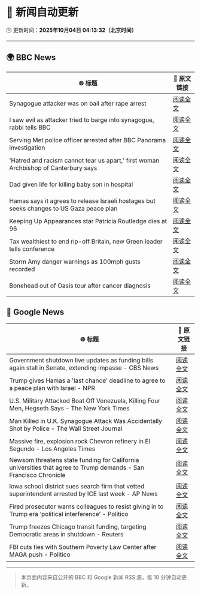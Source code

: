 # 🧠 新闻自动更新

🕒 更新时间：**2025年10月04日 04:13:32（北京时间）**

---

## 🌍 BBC News

| 🌐 标题 | 🔗 原文链接 |
|--------|-------------|
| Synagogue attacker was on bail after rape arrest | [阅读全文](https://www.bbc.com/news/articles/c0q7y72kppgo?at_medium=RSS&at_campaign=rss) |
| I saw evil as attacker tried to barge into synagogue, rabbi tells BBC | [阅读全文](https://www.bbc.com/news/articles/cwy9lkeqyzyo?at_medium=RSS&at_campaign=rss) |
| Serving Met police officer arrested after BBC Panorama investigation | [阅读全文](https://www.bbc.com/news/articles/c86422y9vxno?at_medium=RSS&at_campaign=rss) |
| 'Hatred and racism cannot tear us apart,' first woman Archbishop of Canterbury says | [阅读全文](https://www.bbc.com/news/articles/c2lxyxqzxkdo?at_medium=RSS&at_campaign=rss) |
| Dad given life for killing baby son in hospital | [阅读全文](https://www.bbc.com/news/articles/c62q1q1vd9yo?at_medium=RSS&at_campaign=rss) |
| Hamas says it agrees to release Israeli hostages but seeks changes to US Gaza peace plan | [阅读全文](https://www.bbc.com/news/articles/cdxq7zp7002o?at_medium=RSS&at_campaign=rss) |
| Keeping Up Appearances star Patricia Routledge dies at 96 | [阅读全文](https://www.bbc.com/news/articles/czdjegvjz3do?at_medium=RSS&at_campaign=rss) |
| Tax wealthiest to end rip-off Britain, new Green leader tells conference | [阅读全文](https://www.bbc.com/news/articles/c708y9nq174o?at_medium=RSS&at_campaign=rss) |
| Storm Amy danger warnings as 100mph gusts recorded | [阅读全文](https://www.bbc.com/news/articles/c98d2ep62z7o?at_medium=RSS&at_campaign=rss) |
| Bonehead out of Oasis tour after cancer diagnosis | [阅读全文](https://www.bbc.com/news/articles/cpvl3p7k0m1o?at_medium=RSS&at_campaign=rss) |

## 📰 Google News

| 🌐 标题 | 🔗 原文链接 |
|--------|-------------|
| Government shutdown live updates as funding bills again stall in Senate, extending impasse - CBS News | [阅读全文](https://news.google.com/rss/articles/CBMijwFBVV95cUxPNU4yeVBvLUY0amhCMUhzWWVWVUpqV2huTXBVNUdpWFlLWFJQY0ZFNnhscUVtaUxLaW5IUEV4MzVRS0Q0RVFocy1Oemt5d3hFY3lyYnNaOU5KUjJpLWlocndob1VmQ1lnSTdSN1FocXE3SjEwVWV3MFJ4Uk5HR2prcVAxSDR4SjlhVzlwWGxmd9IBlAFBVV95cUxNbV94Wmp6ODdZT1VsYURFTEtUbzZWZ0ZfT3NZbXpzNUt0cGJvbnctbk5KUXBaUEE2U29pb1BCc0JMR2NxUDZZb1hYQTY4djNCSHhLY2ZQU2wzeWRWM19aX1liTVRic243SHhCY3F4eGp3MHNuaDZjQnJVaHJPMzN6allqaXg0STRLNXZCSTJxV3ZScW9a?oc=5) |
| Trump gives Hamas a 'last chance' deadline to agree to a peace plan with Israel - NPR | [阅读全文](https://news.google.com/rss/articles/CBMikgFBVV95cUxOTklISWp6ckxESmZZV2tKVEk5c2pIYUgwWTd3b3p0djlTXzlrQjZBWHFmN1BBS0FJOWcwVVhfSno1Q0NzOW85a2Z0MVBucWxzLTZlQmV0VDNsRHRfNXR2b1JSZWR5Z05tVDFET1V5cEFSWHV6R2wtQ3pvZkZ1a1AzLU9fNTJpWm1HRzRSTjRCMGc5Zw?oc=5) |
| U.S. Military Attacked Boat Off Venezuela, Killing Four Men, Hegseth Says - The New York Times | [阅读全文](https://news.google.com/rss/articles/CBMiiwFBVV95cUxNSVBvREcyTmVZT05RS0VlM2hmTlVCSVV3RzF2WGtDU200QmxrVC1wNXZmdklKS2tZc2tkRzRoTG5jOE1wd3k3QjR4bldhRXdtQS1HSUFOb0pJZ1BDVlZ6cXdnbW1nRmFJNkxFQWk4MEw0dmVkT0pPdnlzUmdTZnRPckw5S095TmN3Nzdj?oc=5) |
| Man Killed in U.K. Synagogue Attack Was Accidentally Shot by Police - The Wall Street Journal | [阅读全文](https://news.google.com/rss/articles/CBMisAFBVV95cUxNdUhwbTlYX1Axd1BpcDlZenNDYzJPbGUtNEQxTi1mcno4MVdBV2RsaFBxVEhnaTR4ZVlMaDRRUjF5MkxjZWMwV19fSGdFRUFEQ2lzZHNaaGJfN3lNSmQycWRGUklOTUYtWllsSTdDRzB2dmdzN19ta2xnampiWDUxZUNrU2pyaWVHWXhiV1NRak43NHFKaVNtWEFCRmJTZHlhVUd5LVV2Z0h5YTB6cVJFbw?oc=5) |
| Massive fire, explosion rock Chevron refinery in El Segundo - Los Angeles Times | [阅读全文](https://news.google.com/rss/articles/CBMie0FVX3lxTE9WcF9oMjhKOEV0MDR5MWVtMVJlUzdvY0V0UTBhRmE1eGFBT2N0WEduU09Pbk1jdFdRYmJaUEdwcGI2WU9lM3pMSVA2N3lkMDRkczktZHNEUTZjb19xSzNuN0dHWWxXTUptQ3VZUk0yaWxfSXRNWUZZcHF1OA?oc=5) |
| Newsom threatens state funding for California universities that agree to Trump demands - San Francisco Chronicle | [阅读全文](https://news.google.com/rss/articles/CBMikgFBVV95cUxPTFgxaVJzdGx4LUZEWUNzMDNJRkc3UFUwODJiSGxZU0NESi1ZUENkQ2ZLaWUzTUN2bjJ6SWRCWEhhR0pqcVAyY0FCQzVYYm1Kc2x5TldIRC1JazVsWmJHTDZ5b0N5OEhUQjNoQVBZbmlxam1WSEVFV3d4eXRPMmRlV2ZpSWs2R29oU1pQLTBMSll3Zw?oc=5) |
| Iowa school district sues search firm that vetted superintendent arrested by ICE last week - AP News | [阅读全文](https://news.google.com/rss/articles/CBMipgFBVV95cUxQRl9JSGlGWHZIcTRCM09tNnhwd3RieFd2eF8waFV6VzQ3U1ZjcE4wUG9GZkRzdW1vNENIREtRWTA1VDQtQ2h2NDE1d1Axc25FREIzQjNldXJoSC1OQmhkMFU2dWdibHN4Zlo2eVd2OXdKYkYyTkJaTXBhYUhOMmNaNjU3YmVweWZmakpOREJnRjNHTHRXTlg1c1drbHlaUFYwQkxPN1Nn?oc=5) |
| Fired prosecutor warns colleagues to resist giving in to Trump era ‘political interference’ - Politico | [阅读全文](https://news.google.com/rss/articles/CBMioAFBVV95cUxQc25iME9GWkZsRGRZVnlGcTM5eE9NeUEtc2lpZllEVXREaW81X1EtWGgxOVpGNFI5WGc5cWxuTGJWM3prVkZmZXp2M2Y2YW5hZnpsV0RUS3Ywckxaci1IZ3p6X1JoLVREZGZGQjBuREFfYktEMngtUm1GbVk0T2U5YXNzZ2p4VmRHQm5pOTZuS3U1R0xjdVlGUFR4SkU3eDA5?oc=5) |
| Trump freezes Chicago transit funding, targeting Democratic areas in shutdown - Reuters | [阅读全文](https://news.google.com/rss/articles/CBMiswFBVV95cUxOdzU5elJNdVR4eWY3dFgxamMyWkhTa0tCeXM1VW1PSHZXYWJvMlF4SGQ1RUdJamJub0J3cDZfWGlNa0c4c0JXdUJCMFlMaGRIUktqTzViaVhlWFlXWmVqdFZ5RFhSWnRYTXdOWkRJZnRsSWxHYlp4MHhMYUNMd09mWnBhejhLWThGUTJlZ2VlVGE2UkQ4YXNjcnViS21HbzFneUl1LVpWSmxUUG9jNGc3LWRpUQ?oc=5) |
| FBI cuts ties with Southern Poverty Law Center after MAGA push - Politico | [阅读全文](https://news.google.com/rss/articles/CBMilAFBVV95cUxQVEdTNElpbi1zY3BCM1Z6NFJOU1RoNDc2ZlotTjJHczcwV2RfejRJMkQxSnQtOEs3aXNEYU1wRVJQTExoODlTMkJ1ZS1CaGk1bmw0R2I3d0FfdEtwSzlJQzFXXzlReUJxRjRhdDhOakl5dUJhNmtqdlY5bTk5aDFEb1BhZTRJaG54VXVuNzZwQkE1ZWtY?oc=5) |

---
> 本页面内容来自公开的 BBC 和 Google 新闻 RSS 源，每 10 分钟自动更新。